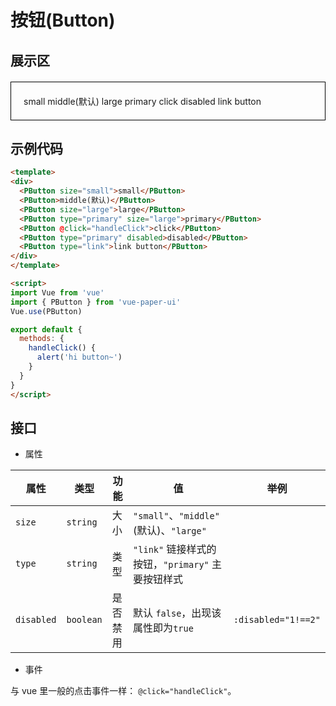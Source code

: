 # 按钮(Button)

## 展示区

<script>
export default {
  name: 'app',
  methods: {
    handleClick() {
      alert('hi button~')
    }
  }
}
</script>

<div style="margin-top:20px;padding:20px;border:1px solid black;">
<PButton size="small">small</PButton>
<PButton>middle(默认)</PButton>
<PButton size="large">large</PButton>
<PButton type="primary" size="large">primary</PButton>
<PButton @click="handleClick">click</PButton>
<PButton type="primary" disabled>disabled</PButton>
<PButton type="link">link button</PButton>
</div>

## 示例代码

```html
<template>
<div>
  <PButton size="small">small</PButton>
  <PButton>middle(默认)</PButton>
  <PButton size="large">large</PButton>
  <PButton type="primary" size="large">primary</PButton>
  <PButton @click="handleClick">click</PButton>
  <PButton type="primary" disabled>disabled</PButton>
  <PButton type="link">link button</PButton>
</div>
</template>

<script>
import Vue from 'vue'
import { PButton } from 'vue-paper-ui'
Vue.use(PButton)

export default {
  methods: {
    handleClick() {
      alert('hi button~')
    }
  }
}
</script>
```

## 接口

* 属性

|属性|类型|功能|值|举例|
|--|--|--|--|--|
`size`|`string`|大小|`"small"`、`"middle"`(默认)、`"large"`|
`type`|`string`|类型|`"link"` 链接样式的按钮，`"primary"` 主要按钮样式|
`disabled`|`boolean`|是否禁用| 默认 `false`，出现该属性即为`true`| `:disabled="1!==2"`

* 事件

与 vue 里一般的点击事件一样： `@click="handleClick"`。